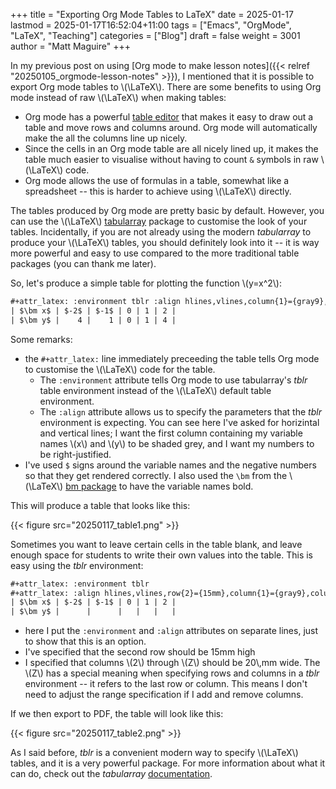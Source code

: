 +++
title = "Exporting Org Mode Tables to LaTeX"
date = 2025-01-17
lastmod = 2025-01-17T16:52:04+11:00
tags = ["Emacs", "OrgMode", "LaTeX", "Teaching"]
categories = ["Blog"]
draft = false
weight = 3001
author = "Matt Maguire"
+++

In my previous post on using [Org mode to make lesson notes]({{< relref "20250105_orgmode-lesson-notes" >}}), I mentioned that it is possible to export Org mode tables to \\(\LaTeX\\). There are some benefits to using Org mode instead of raw \\(\LaTeX\\) when making tables:

-   Org mode has a powerful [table editor](https://orgmode.org/manual/Built_002din-Table-Editor.html) that makes it easy to draw out a table and move rows and columns around. Org mode will automatically make the all the columns line up nicely.
-   Since the cells in an Org mode table are all nicely lined up, it makes the table much easier to visualise without having to count `&` symbols in raw \\(\LaTeX\\) code.
-   Org mode allows the use of formulas in a table, somewhat like a spreadsheet -- this is harder to achieve using \\(\LaTeX\\) directly.

The tables produced by Org mode are pretty basic by default. However, you can use the \\(\LaTeX\\) [tabularray](https://ctan.org/pkg/tabularray) package to customise the look of your tables. Incidentally, if you are not already using the modern _tabularray_ to produce your \\(\LaTeX\\) tables, you should definitely look into it -- it is way more powerful and easy to use compared to the more traditional table packages (you can thank me later).

So, let's produce a simple table for plotting the function \\(y=x^2\\):

```org
#+attr_latex: :environment tblr :align hlines,vlines,column{1}={gray9},column{2-Z}={r}
| $\bm x$ | $-2$ | $-1$ | 0 | 1 | 2 |
| $\bm y$ |    4 |    1 | 0 | 1 | 4 |
```

Some remarks:

-   the `#+attr_latex:` line immediately preceeding the table tells Org mode to customise the \\(\LaTeX\\) code for the table.
    -   The `:environment` attribute tells Org mode to use tabularray's _tblr_ table environment instead of the \\(\LaTeX\\) default table environment.
    -   The `:align` attribute allows us to specify the parameters that the _tblr_ environment is expecting. You can see here I've asked for horizintal and vertical lines; I want the first column containing my variable names \\(x\\) and \\(y\\) to be shaded grey, and I want my numbers to be right-justified.
-   I've used `$` signs around the variable names and the negative numbers so that they get rendered correctly. I also used the `\bm` from the \\(\LaTeX\\) [bm package](https://ctan.org/pkg/bm) to have the variable names bold.

This will produce a table that looks like this:

{{< figure src="20250117_table1.png" >}}

Sometimes you want to leave certain cells in the table blank, and leave enough space for students to write their own values into the table. This is easy using the _tblr_ environment:

```org
#+attr_latex: :environment tblr
#+attr_latex: :align hlines,vlines,row{2}={15mm},column{1}={gray9},column{2-Z}={20mm,c}
| $\bm x$ | $-2$ | $-1$ | 0 | 1 | 2 |
| $\bm y$ |      |      |   |   |   |
```

-   here I put the `:environment` and `:align` attributes on separate lines, just to show that this is an option.
-   I've specified that the second row should be 15mm high
-   I specified that columns \\(2\\) through \\(Z\\) should be $20$\\,mm wide. The \\(Z\\) has a special meaning when specifying rows and columns in a _tblr_ environment -- it refers to the last row or column. This means I don't need to adjust the range specification if I add and remove columns.

If we then export to PDF, the table will look like this:

{{< figure src="20250117_table2.png" >}}

As I said before, _tblr_ is a convenient modern way to specify \\(\LaTeX\\) tables, and it is a very powerful package. For more information about what it can do, check out the _tabularray_ [documentation](https://mirror.aarnet.edu.au/pub/CTAN/macros/latex/contrib/tabularray/tabularray.pdf).
